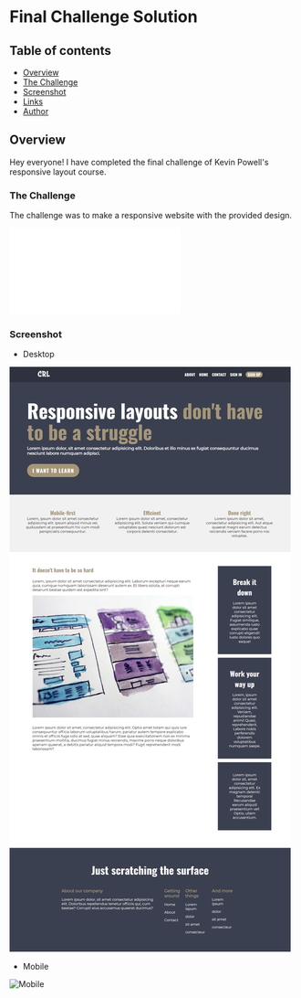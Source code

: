 # Final Challenge Solution

## Table of contents

- [Overview](#overview)
 - [The Challenge](#the-challenge)
 - [Screenshot](#screenshot)
 - [Links](#links)
- [Author](#author)

## **Overview**

Hey everyone! I have completed the final challenge of Kevin Powell's responsive layout course.

 ### The Challenge

 The challenge was to make a responsive website with the provided design.

 ![Design Image](final-challenge-specs.pdf)

 ### Screenshot

 - Desktop

 ![Desktop](/final-challenge-desktop-ss.png)

 - Mobile

 ![Mobile]()